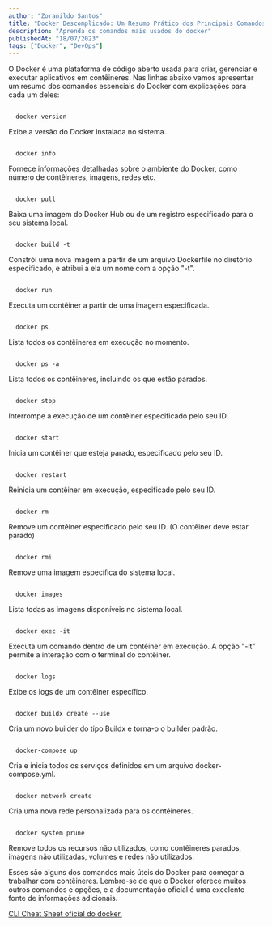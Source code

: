 ```yaml
---
author: "Zoranildo Santos"
title: "Docker Descomplicado: Um Resumo Prático dos Principais Comandos"
description: "Aprenda os comandos mais usados do docker"
publishedAt: "18/07/2023"
tags: ["Docker", "DevOps"]
---
```


O Docker é uma plataforma de código aberto usada para criar, gerenciar e executar aplicativos em contêineres. Nas linhas abaixo vamos apresentar um resumo dos comandos essenciais do Docker com explicações para cada um deles:

<Code language="bash">
  docker version
</Code>

Exibe a versão do Docker instalada no sistema.

<Code language="bash">
  docker info
</Code>

Fornece informações detalhadas sobre o ambiente do Docker, como número de contêineres, imagens, redes etc.

<Code language="bash">
  docker pull <nome_da_imagem>
</Code>

Baixa uma imagem do Docker Hub ou de um registro especificado para o seu sistema local.

<Code language="bash">
  docker build -t <nome_da_imagem> <caminho_do_Dockerfile>
</Code>

Constrói uma nova imagem a partir de um arquivo Dockerfile no diretório especificado, e atribui a ela um nome com a opção "-t".

<Code language="bash">
  docker run <nome_da_imagem>
</Code>

Executa um contêiner a partir de uma imagem especificada.

<Code language="bash">
  docker ps
</Code>

Lista todos os contêineres em execução no momento.

<Code language="bash">
  docker ps -a
</Code>

Lista todos os contêineres, incluindo os que estão parados.

<Code language="bash">
  docker stop <ID_do_contêiner>
</Code>

Interrompe a execução de um contêiner especificado pelo seu ID.

<Code language="bash">
  docker start <ID_do_contêiner>
</Code>

Inicia um contêiner que esteja parado, especificado pelo seu ID.

<Code language="bash">
  docker restart <ID_do_contêiner>
</Code>

Reinicia um contêiner em execução, especificado pelo seu ID.

<Code language="bash">
  docker rm <ID_do_contêiner>
</Code>

Remove um contêiner especificado pelo seu ID. (O contêiner deve estar parado)

<Code language="bash">
  docker rmi <nome_da_imagem>
</Code>

Remove uma imagem específica do sistema local.

<Code language="bash">
  docker images
</Code>

Lista todas as imagens disponíveis no sistema local.

<Code language="bash">
  docker exec -it <ID_do_contêiner> <comando>
</Code>

Executa um comando dentro de um contêiner em execução. A opção "-it" permite a interação com o terminal do contêiner.

<Code language="bash">
  docker logs <ID_do_contêiner>
</Code>

Exibe os logs de um contêiner específico.

<Code language="bash">
  docker buildx create --use
</Code>

Cria um novo builder do tipo Buildx e torna-o o builder padrão.

<Code language="bash">
  docker-compose up
</Code>

Cria e inicia todos os serviços definidos em um arquivo docker-compose.yml.

<Code language="bash">
  docker network create <nome_da_rede>
</Code>

Cria uma nova rede personalizada para os contêineres.

<Code language="bash">
  docker system prune
</Code>

Remove todos os recursos não utilizados, como contêineres parados, imagens não utilizadas, volumes e redes não utilizados.

Esses são alguns dos comandos mais úteis do Docker para começar a trabalhar com contêineres. Lembre-se de que o Docker oferece muitos outros comandos e opções, e a documentação oficial é uma excelente fonte de informações adicionais.

<a href="https://docs.docker.com/get-started/docker_cheatsheet.pdf" target="_blank">CLI Cheat Sheet oficial do docker.</a>

